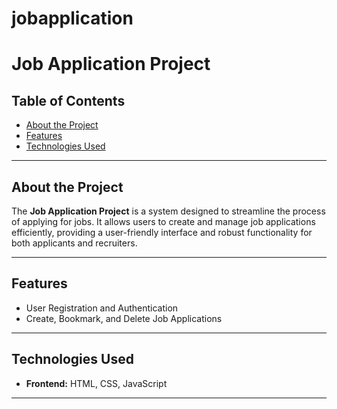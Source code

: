 # jobapplication
# Job Application Project

## Table of Contents
- [About the Project](#about-the-project)
- [Features](#features)
- [Technologies Used](#technologies-used)


---

## About the Project
The **Job Application Project** is a system designed to streamline the process of applying for jobs. It allows users to create and manage job applications efficiently, providing a user-friendly interface and robust functionality for both applicants and recruiters.

---

## Features
- User Registration and Authentication
- Create, Bookmark, and Delete Job Applications

---

## Technologies Used
- **Frontend:** HTML, CSS, JavaScript


---
